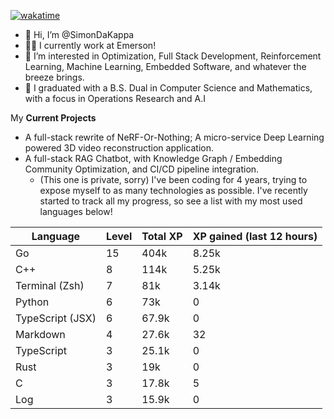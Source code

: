
[![wakatime](https://wakatime.com/badge/user/50e6c678-94a9-4739-af51-360aeb113c51.svg)](https://wakatime.com/@50e6c678-94a9-4739-af51-360aeb113c51)

- 👋 Hi, I’m @SimonDaKappa
- 🧑‍💼 I currently work at Emerson!
- 👀 I’m interested in Optimization, Full Stack Development, Reinforcement Learning, Machine Learning, Embedded Software, and whatever the breeze brings.
- 🌱 I graduated with a B.S. Dual in Computer Science and Mathematics, with a focus in Operations Research and A.I

My **Current Projects** 
- A full-stack rewrite of NeRF-Or-Nothing; A micro-service Deep Learning powered 3D video reconstruction application.
- A full-stack RAG Chatbot, with Knowledge Graph / Embedding Community Optimization, and CI/CD pipeline integration.
  - (This one is private, sorry)
I've been coding for 4 years, trying to expose myself to as many technologies as possible. I've recently started to track all my progress, so see
a list with my most used languages below!

| Language | Level | Total XP | XP gained (last 12 hours) |
| --- | --- | --- | --- |
| Go | 15 | 404k | 8.25k |
| C++ | 8 | 114k | 5.25k |
| Terminal (Zsh) | 7 | 81k | 3.14k |
| Python | 6 | 73k | 0 |
| TypeScript (JSX) | 6 | 67.9k | 0 |
| Markdown | 4 | 27.6k | 32 |
| TypeScript | 3 | 25.1k | 0 |
| Rust | 3 | 19k | 0 |
| C | 3 | 17.8k | 5 |
| Log | 3 | 15.9k | 0 |